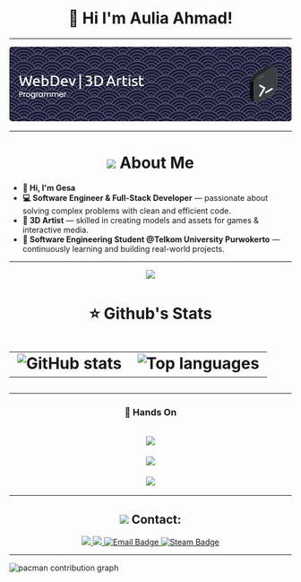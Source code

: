
<h1 align="center">👋 Hi I'm Aulia Ahmad!</h1>

---
<p align="center">
  <img src="img/github-header-image (8).png">
</p>

---

<h1 align="center">
  <img src="https://media.giphy.com/media/hvRJCLFzcasrR4ia7z/giphy.gif" width="35"> About Me
</h1>



  - **👨 Hi, I'm Gesa**  
  - **💻 Software Engineer & Full-Stack Developer** — passionate about solving complex problems with clean and efficient code.  
  - **🎨 3D Artist** — skilled in creating models and assets for games & interactive media.  
  - **📘 Software Engineering Student @Telkom University Purwokerto** — continuously learning and building real-world projects.  

---

<div align="center">

  <img src="https://media3.giphy.com/media/v1.Y2lkPTc5MGI3NjExd3BpaGk1djdzaXRyZXE3NGIyaHl2eTFucnZobThiZWVwbzZ6cTdyZyZlcD12MV9pbnRlcm5hbF9naWZfYnlfaWQmY3Q9cw/U2LqsKYUCXCZp5u2jP/giphy.gif" width="70">
  <h1>
    ⭐ Github's Stats
  <h1>

  <table align="center">
    <tr>
      <td>
        <img src="https://github-readme-stats.vercel.app/api?username=Retiortuk&show_icons=true&theme=react" alt="GitHub stats">
      </td>
      <td>
        <img src="https://github-readme-stats.vercel.app/api/top-langs/?username=Retiortuk&layout=compact&theme=react" alt="Top languages">
      </td>
    </tr>
  </table>
  
</div>

---

<div align="center">
  
  <h3>🚀 Hands On</h3>
  <br>
  <img src="https://skillicons.dev/icons?i=python,js,php,dart,react,express">
  <br>
  <br>
  <img src="https://skillicons.dev/icons?i=nodejs,vite,mongo,mysql,html,css,git,postman">
  <br>
  <br>
  <img src="https://skillicons.dev/icons?i=bootstrap,tailwind,md,npm,bash,figma,pr,ps,ai,blender">

</div>

---
<div align="center">
  <h2>
    <img src="https://media4.giphy.com/media/v1.Y2lkPTc5MGI3NjExaDVodWpnM2p2NXdzM3Z6MmxzdmJqZG0za3lkdndrcWdsOWI4cGJnMyZlcD12MV9pbnRlcm5hbF9naWZfYnlfaWQmY3Q9cw/lQ6CBvgBn7QEbb0Va8/giphy.gif" width="35">
    Contact:
  </h2>
  <a href="https://x.com/DeLaSerre8" target="_blank">
    <img src="https://img.shields.io/badge/Twitter-1DA1F2?style=for-the-badge&logo=twitter&logoColor=white">
  </a> <a href="https://www.instagram.com/auliizm" target="_blank">
    <img src="https://img.shields.io/badge/Instagram-E4405F?style=for-the-badge&logo=instagram&logoColor=white">
  </a> <a href="mailto:aauliagazzam@gmail.com">
    <img src="https://img.shields.io/badge/Gmail-D14836?style=for-the-badge&logo=gmail&logoColor=white" alt="Email Badge">
  </a> <a href="https://steamcommunity.com/profiles/76561198968305570/" target="_blank">
    <img src="https://img.shields.io/badge/Steam-000000?style=for-the-badge&logo=steam&logoColor=white" alt="Steam Badge">
  </a>
</div>

---

<picture>
  <source media="(prefers-color-scheme: dark)" srcset="https://raw.githubusercontent.com/Retiortuk/Retiortuk/output/pacman-contribution-graph-dark.svg">
  <source media="(prefers-color-scheme: light)" srcset="https://raw.githubusercontent.com/Retiortuk/Retiortuk/output/pacman-contribution-graph.svg">
  <img alt="pacman contribution graph" src="https://raw.githubusercontent.com/Retiortuk/Retiortuk/output/pacman-contribution-graph.svg">
</picture>

###

<!-- <img src="https://raw.githubusercontent.com/Retiortuk/Retiortuk/output/snake.svg" alt="Snake animation" /> -->

###

